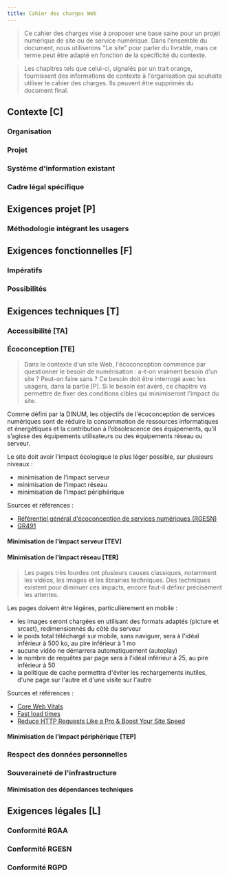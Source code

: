 ```yaml
---
title: Cahier des charges Web
---
```


> Ce cahier des charges vise à proposer une base saine pour un projet numérique de site ou de service numérique. Dans l'ensemble du document, nous utiliserons "Le site" pour parler du livrable, mais ce terme peut être adapté en fonction de la spécificité du contexte. 

> Les chapitres tels que celui-ci, signalés par un trait orange, fournissent des informations de contexte à l'organisation qui souhaite utiliser le cahier des charges. Ils peuvent être supprimés du document final.

## Contexte [C]

### Organisation

### Projet

### Système d'information existant

### Cadre légal spécifique

## Exigences projet [P]

### Méthodologie intégrant les usagers
 
## Exigences fonctionnelles [F]

### Impératifs

### Possibilités
## Exigences techniques [T]
### Accessibilité [TA]

### Écoconception [TE]

> Dans le contexte d'un site Web, l'écoconception commence par questionner le besoin de numérisation : a-t-on vraiment besoin d'un site ? Peut-on faire sans ? Ce besoin doit être interrogé avec les usagers, dans la partie [P]. Si le besoin est avéré, ce chapitre va permettre de fixer des conditions cibles qui minimiseront l'impact du site.

Comme défini par la DINUM, les objectifs de l'écoconception de services numériques sont de réduire la consommation de ressources informatiques et énergétiques et la contribution à l’obsolescence des équipements, qu’il s’agisse des équipements utilisateurs ou des équipements réseau ou serveur. 

Le site doit avoir l'impact écologique le plus léger possible, sur plusieurs niveaux :
- minimisation de l'impact serveur
- minimisation de l'impact réseau
- minimisation de l'impact périphérique

Sources et références :
- [Référentiel général d'écoconception de services numériques (RGESN)](https://ecoresponsable.numerique.gouv.fr/publications/referentiel-general-ecoconception/)
- [GR491](https://gr491.isit-europe.org/)

#### Minimisation de l'impact serveur [TEV]

#### Minimisation de l'impact réseau [TER]
> Les pages très lourdes ont plusieurs causes classiques, notamment les vidéos, les images et les librairies techniques. Des techniques existent pour diminuer ces impacts, encore faut-il définir précisément les attentes.

Les pages doivent être légères, particulièrement en mobile :
- les images seront chargées en utilisant des formats adaptés (picture et srcset), redimensionnés du côté du serveur
- le poids total téléchargé sur mobile, sans naviguer, sera à l'idéal inférieur à 500 ko, au pire inférieur à 1 mo
- aucune vidéo ne démarrera automatiquement (autoplay) 
- le nombre de requêtes par page sera à l'idéal inférieur à 25, au pire inférieur à 50
- la politique de cache permettra d'éviter les rechargements inutiles, d'une page sur l'autre et d'une visite sur l'autre

Sources et références :
- [Core Web Vitals](https://web.dev/learn-core-web-vitals/)
- [Fast load times](https://web.dev/fast/)
- [Reduce HTTP Requests Like a Pro & Boost Your Site Speed](https://www.titangrowth.com/blog/reduce-http-requests-like-a-pro-120/)
#### Minimisation de l'impact périphérique [TEP]


### Respect des données personnelles

### Souveraineté de l'infrastructure

#### Minimisation des dépendances techniques

## Exigences légales [L]

### Conformité RGAA

### Conformité RGESN

### Conformité RGPD